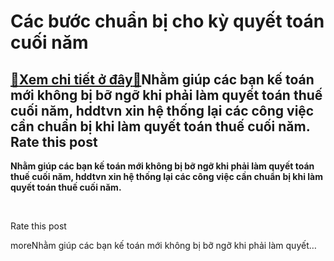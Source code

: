Các bước chuẩn bị cho kỳ quyết toán cuối năm
============================================

[:gift:Xem chi tiết ở đây:gift:](https://hddtvn.com/cac-buoc-chuan-bi-cho-ky-quyet-toan-cuoi-nam/)Nhằm giúp các bạn kế toán mới không bị bỡ ngỡ khi phải làm quyết toán thuế cuối năm, hddtvn xin hệ thống lại các công việc cần chuẩn bị khi làm quyết toán thuế cuối năm.   Rate this post
------------------------------------------------------------------------------------------------------------------------------------------------------------------------------------------

**Nhằm giúp các bạn kế toán mới không bị bỡ ngỡ khi phải làm quyết toán thuế cuối năm, hddtvn xin hệ thống lại các công việc cần chuẩn bị khi làm quyết toán thuế cuối năm.**




 








































Rate this post


moreNhằm giúp các bạn kế toán mới không bị bỡ ngỡ khi phải làm quyết…

